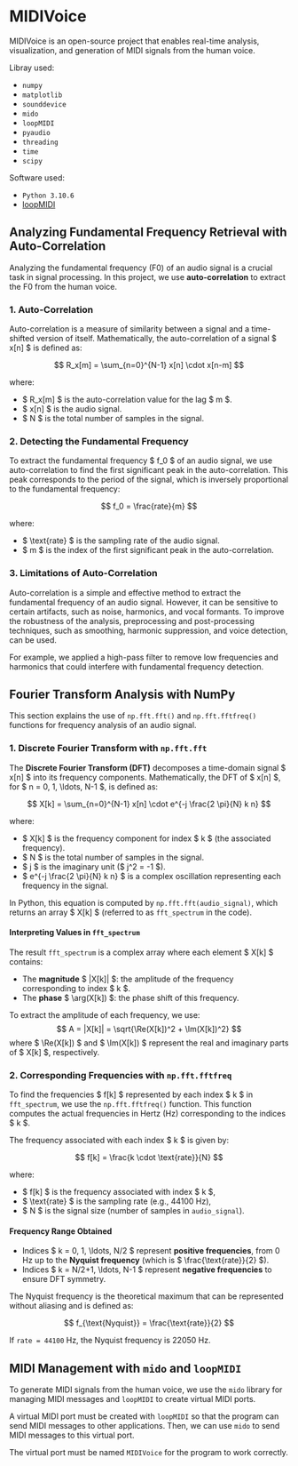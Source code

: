 # MIDIVoice

MIDIVoice is an open-source project that enables real-time analysis, visualization, and generation of MIDI signals from the human voice.

Libray used:
- `numpy`
- `matplotlib`
- `sounddevice`
- `mido`
- `loopMIDI`
- `pyaudio`
- `threading`
- `time`
- `scipy`

Software used:
- `Python 3.10.6`
- [loopMIDI](https://www.tobias-erichsen.de/software/loopmidi.html)

## Analyzing Fundamental Frequency Retrieval with Auto-Correlation

Analyzing the fundamental frequency (F0) of an audio signal is a crucial task in signal processing. In this project, we use **auto-correlation** to extract the F0 from the human voice.

### 1. Auto-Correlation

Auto-correlation is a measure of similarity between a signal and a time-shifted version of itself. Mathematically, the auto-correlation of a signal $ x[n] $ is defined as:

$$ R_x[m] = \sum_{n=0}^{N-1} x[n] \cdot x[n-m] $$

where:

- $ R_x[m] $ is the auto-correlation value for the lag $ m $.
- $ x[n] $ is the audio signal.
- $ N $ is the total number of samples in the signal.

### 2. Detecting the Fundamental Frequency

To extract the fundamental frequency $ f_0 $ of an audio signal, we use auto-correlation to find the first significant peak in the auto-correlation. This peak corresponds to the period of the signal, which is inversely proportional to the fundamental frequency:

$$ f_0 = \frac{rate}{m} $$

where:

- $ \text{rate} $ is the sampling rate of the audio signal.
- $ m $ is the index of the first significant peak in the auto-correlation.

### 3. Limitations of Auto-Correlation

Auto-correlation is a simple and effective method to extract the fundamental frequency of an audio signal. However, it can be sensitive to certain artifacts, such as noise, harmonics, and vocal formants. To improve the robustness of the analysis, preprocessing and post-processing techniques, such as smoothing, harmonic suppression, and voice detection, can be used.

For example, we applied a high-pass filter to remove low frequencies and harmonics that could interfere with fundamental frequency detection.

## Fourier Transform Analysis with NumPy

This section explains the use of `np.fft.fft()` and `np.fft.fftfreq()` functions for frequency analysis of an audio signal.

### 1. Discrete Fourier Transform with `np.fft.fft`

The **Discrete Fourier Transform (DFT)** decomposes a time-domain signal $ x[n] $ into its frequency components. Mathematically, the DFT of $ x[n] $, for $ n = 0, 1, \ldots, N-1 $, is defined as:

$$ X[k] = \sum_{n=0}^{N-1} x[n] \cdot e^{-j \frac{2 \pi}{N} k n} $$

where:
- $ X[k] $ is the frequency component for index $ k $ (the associated frequency).
- $ N $ is the total number of samples in the signal.
- $ j $ is the imaginary unit ($ j^2 = -1 $).
- $ e^{-j \frac{2 \pi}{N} k n} $ is a complex oscillation representing each frequency in the signal.

In Python, this equation is computed by `np.fft.fft(audio_signal)`, which returns an array $ X[k] $ (referred to as `fft_spectrum` in the code).

#### Interpreting Values in `fft_spectrum`

The result `fft_spectrum` is a complex array where each element $ X[k] $ contains:
- The **magnitude** $ |X[k]| $: the amplitude of the frequency corresponding to index $ k $.
- The **phase** $ \arg(X[k]) $: the phase shift of this frequency.

To extract the amplitude of each frequency, we use:
$$ A = |X[k]| = \sqrt{\Re(X[k])^2 + \Im(X[k])^2} $$
where $ \Re(X[k]) $ and $ \Im(X[k]) $ represent the real and imaginary parts of $ X[k] $, respectively.

### 2. Corresponding Frequencies with `np.fft.fftfreq`

To find the frequencies $ f[k] $ represented by each index $ k $ in `fft_spectrum`, we use the `np.fft.fftfreq()` function. This function computes the actual frequencies in Hertz (Hz) corresponding to the indices $ k $.

The frequency associated with each index $ k $ is given by:

$$ f[k] = \frac{k \cdot \text{rate}}{N} $$

where:
- $ f[k] $ is the frequency associated with index $ k $,
- $ \text{rate} $ is the sampling rate (e.g., 44100 Hz),
- $ N $ is the signal size (number of samples in `audio_signal`).

#### Frequency Range Obtained

- Indices $ k = 0, 1, \ldots, N/2 $ represent **positive frequencies**, from 0 Hz up to the **Nyquist frequency** (which is $ \frac{\text{rate}}{2} $).
- Indices $ k = N/2+1, \ldots, N-1 $ represent **negative frequencies** to ensure DFT symmetry.

The Nyquist frequency is the theoretical maximum that can be represented without aliasing and is defined as:

$$ f_{\text{Nyquist}} = \frac{\text{rate}}{2} $$

If `rate = 44100` Hz, the Nyquist frequency is 22050 Hz.

## MIDI Management with `mido` and `loopMIDI`

To generate MIDI signals from the human voice, we use the `mido` library for managing MIDI messages and `loopMIDI` to create virtual MIDI ports.

A virtual MIDI port must be created with `loopMIDI` so that the program can send MIDI messages to other applications. Then, we can use `mido` to send MIDI messages to this virtual port.

The virtual port must be named `MIDIVoice` for the program to work correctly.